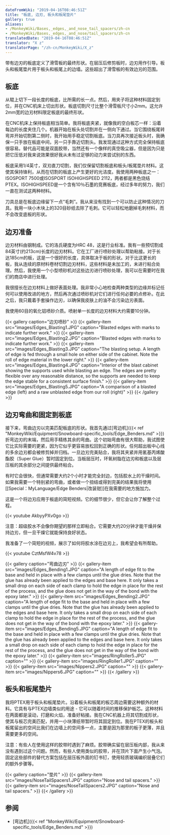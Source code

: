 ```yaml
---
dateFromWiki: "2019-04-16T08:46:51Z"
title: "板底, 边刃, 板头和板尾垫片"
gallery: true
aliases:
- /MonkeyWiki/Bases,_edges,_and_nose_tail_spacers/zh-cn
- /MonkeyWiki/Bases,_edges,_and_nose/tail_spacers/zh-cn
translatedDate: "2019-04-16T08:46:51Z"
translator: "X z"
translatorPage: "/zh-cn/MonkeyWiki/X_z"
---
```

带有边刃的板底定义了滑雪板的最终形状。在层压后修剪板时，边刃用作引导。板头和板尾垫片用于板头和板尾上的边墙。这些超出了滑雪板的有效边刃的范围。
 

## 板底

 
从辊上切下一段长度的板底，比所需的长一点。然后，用夹子将这种材料固定到位，并在CNC机床上切出形状。板底切割尺寸比整个滑雪板尺寸小2mm。这允许2mm宽的边刃材料限定板底的最终形状。

在CNC机床上保持板底相当简单。我将板底夹紧，就像我的空白板芯一样：沿着每边的长度夹住几个。机器开始在板头处切割并在一侧向下通过。当它围绕板尾转弯并开始切割第二侧时，我开始用手稳定切割板底。当刀具再次接近板头时，我确保一只手放在板底中间，另一只手靠近切割头。我发现通过这种方式完全保持板底很容易。替代品可能是双面胶带，当然还有一个像样的真空吸尘器，但是因为只是把它压低对我来说效果很好我从未有过足够的动力来尝试别的东西。 

板底采用1/4英寸，双刃直刀切割，我们仅保留切割板底和板头/板尾垫片材料。这使其保持锋利，从而在切割的板底上产生更好的光洁度。我使用两种板底之一：ISOSPORT 7500或ISOSPORT ISOHIGHSPEED 2112，两者都是黑色烧结PTEX。ISOHIGHSPEED是一个含有10％石墨的竞赛板底，经过多年的努力，我们一直在测试这两种材料。

刀具总是在板底边缘留下一点“毛刺”。我从来没有找到一个可以防止这种情况的刀具。我用一块小木块上的320目砂纸去除了毛刺。它可以轻松地磨掉毛刺材料，而不会改变底板的形状。


## 边刃准备

 
边刃材料由钢制成。它的洛氏硬度为HRC 48，这是行业标准。我有一些预切割成84英寸(约213cm)长度的边刃材料。它在工厂进行喷砂处理以帮助粘接。对于长达185cm的板，这是一个很好的长度，具体取决于板的形状。对于比这更长的板，我从连续的原材料卷材切割边刃材料，这些材料是未加工的，未进行粘合处理。然后，我使用一个小型喷砂机对这些边刃进行喷砂处理，我可以在需要时在我们的商店中进行处理。

我很擅长在边刃材料上做好表面处理。我非常小心地检查两种类型的边缘并标记任何可以使用改进的地方，然后再次通过喷砂机对它们进行任何必要的点修补。在此之后，我只戴着手套操作边刃，以确保我皮肤上的油不会污染边刃表面。

我使用60目的氧化铝喷砂介质。喷射单一长度的边刃材料大约需要10分钟。


{{< gallery  caption="边刃喷砂" >}}
{{< gallery-item src="images/Edges_Blasting1.JPG" caption="Blasted edges with marks to indicate further work." >}}
{{< gallery-item src="images/Edges_Blasting2.JPG" caption="Blasted edges with marks to indicate further work." >}}
{{< gallery-item src="images/Edges_Blasting3.JPG" caption="The blasting setup. A length of edge is fed through a small hole on either side of the cabinet. Note the roll of edge material in the lower right." >}}
{{< gallery-item src="images/Edges_Blasting4.JPG" caption="Interior of the blast cabinet showing the supports used while blasting an edge. The edges are pretty flexible over any reasonable distance, so the supports are needed to keep the edge stable for a consistent surface finish." >}}
{{< gallery-item src="images/Edges_Blasting5.JPG" caption="A comparison of a blasted edge (left) and a raw unblasted edge from our roll (right)" >}}
{{< /gallery >}}



## 边刃弯曲和固定到板底

 
接下来，弯曲边刃以完美匹配板底的形状。我首先通过[弯边机]({{< ref "MonkeyWiki/Equipment/Snowboard-specific_tools/Edge_Benders.md" >}})折弯边刃的末端，然后用手精练其余的弯曲。这个初始弯曲有很大帮助，我试图使它比实际需要的更紧，因为它似乎更容易放松回到正确的形状。任何超出板中心线的多余边刃都会被修剪掉并归档。一旦边刃完美贴合，我将其夹紧并用氰基丙烯酸酯胶（Super Glue）暂时固定到位。当板层压时，环氧树脂在边刃和板底以及层压板的其余部分之间提供最终粘合。

有时它会很快，但通常需要大约2个小时才能完全封边，包括胶水上的干燥时间。如果我需要一个特别紧的弯曲，或者做一个扭结或得到完美的结果我将使用[[Special：MyLanguage/Edge Benders|改装钳]]在我需要的地方施加力。

这是一个将边刃应用于板底的简短视频。它的细节很少，但它会让你了解整个过程。

{{< youtube AkbyyPXv0go >}}

注意：超级胶水不会像你期望的那样立即粘合。它需要大约20分钟才能干燥并保持边刃，但一旦干燥它就能保持良好状态。 

我准备了一个简短的视频，展示了如何将胶水涂在边刃上，我希望会有所帮助。

{{< youtube CztMsfW4v78 >}}


{{< gallery  caption="弯曲边刃" >}}
{{< gallery-item src="images/Edges_Bending1.JPG" caption="A length of edge fit to the base and held in place with a few clamps until the glue dries. Note that the glue has already been applied to the edges and base here. It only takes a small drop on each side of each clamp to hold the edge in place for the rest of the process, and the glue does not get in the way of the bond with the epoxy later." >}}
{{< gallery-item src="images/Edges_Bending2.JPG" caption="A length of edge fit to the base and held in place with a few clamps until the glue dries. Note that the glue has already been applied to the edges and base here. It only takes a small drop on each side of each clamp to hold the edge in place for the rest of the process, and the glue does not get in the way of the bond with the epoxy later." >}}
{{< gallery-item src="images/Edges_Bending5.JPG" caption="A length of edge fit to the base and held in place with a few clamps until the glue dries. Note that the glue has already been applied to the edges and base here. It only takes a small drop on each side of each clamp to hold the edge in place for the rest of the process, and the glue does not get in the way of the bond with the epoxy later." >}}
{{< gallery-item src="images/RingRoller5.JPG" caption="" >}}
{{< gallery-item src="images/RingRoller1.JPG" caption="" >}}
{{< gallery-item src="images/Nippers2.JPG" caption="" >}}
{{< gallery-item src="images/Nippers6.JPG" caption="" >}}
{{< /gallery >}}



## 板头和板尾垫片

 
我将PTEX用于板头和板尾垫片。沿着板头和板尾的板芯周边需要这种额外的材料。它具有与PTEX边墙类似的用途 - 它可以随着时间的推移保护板芯。这种材料在两面都是滚动，打磨和火焰，准备好粘接。我在CNC机器上将其切割成形状，使其与板芯完美匹配，并用一小块薄纸带暂时将其固定到位。我在PTEX的板头和板尾留出的空间比我们在边墙上的空间多一点，主要是因为那里的板子更薄，并且需要更多的空间。

注意：有些人在使用这样的胶带时遇到了麻烦。胶带确实留在层压板内部，我从来没有遇到过这个问题。然而，有些人使用类似的胶带，并在顶片下面产生小气泡。固定这些部件的替代方案包括在层压板外面的钉书钉，使用轻质玻璃编织层叠它们的额外步骤等。

{{< gallery  caption="垫片" >}}
{{< gallery-item src="images/NoseTailSpacers1.JPG" caption="Nose and tail spacers." >}}
{{< gallery-item src="images/NoseTailSpacers2.JPG" caption="Nose and tail spacers." >}}
{{< /gallery >}}



## 参阅

- [弯边机]({{< ref "MonkeyWiki/Equipment/Snowboard-specific_tools/Edge_Benders.md" >}})

